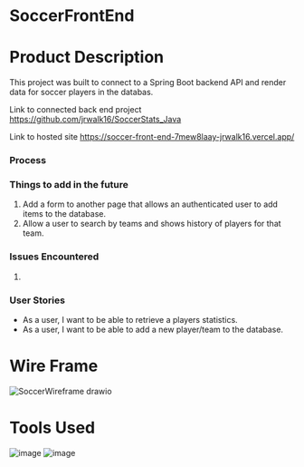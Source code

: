 # SoccerFrontEnd

# Product Description

This project was built to connect to a Spring Boot backend API and render data for soccer players in the databas.

Link to connected back end project https://github.com/jrwalk16/SoccerStats_Java

Link to hosted site https://soccer-front-end-7mew8laay-jrwalk16.vercel.app/


### Process


### Things to add in the future

1. Add a form to another page that allows an authenticated user to add items to the database.
2. Allow a user to search by teams and shows history of players for that team.


### Issues Encountered

1. 


### User Stories

* As a user, I want to be able to retrieve a players statistics.
* As a user, I want to be able to add a new player/team to the database.


# Wire Frame

![SoccerWireframe drawio](https://user-images.githubusercontent.com/77462898/156256159-05be11dd-8d78-4ea5-b2a3-f87a7e72f87c.png)


# Tools Used

![image](https://user-images.githubusercontent.com/77462898/156387876-695d8ac7-459f-4e2f-96a3-05f0ae39f149.png)
![image](https://user-images.githubusercontent.com/77462898/156388162-539163fd-74e0-4143-9928-a4d9b4d3a86f.png)
